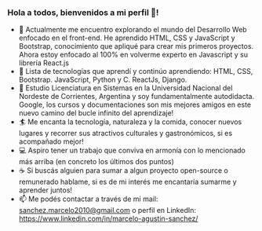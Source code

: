 ### Hola a todos, bienvenidos a mi perfil 👋!

- 🌱 Actualmente me encuentro explorando el mundo del Desarrollo Web enfocado en el front-end. He aprendido HTML, CSS y JavaScript y Bootstrap, conocimiento que apliqué para crear mis primeros proyectos. Ahora estoy enfocado al 100% en volverme experto en Javascript y su librería React.js
- :memo: Lista de tecnologías que aprendí y continúo aprendiendo: HTML, CSS, Bootstrap. JavaScript, Python y C. ReactJs, Django. 
- :book: Estudio Licenciatura en Sistemas en la Universidad Nacional del Nordeste de Corrientes, Argentina y soy fundamentalmente autodidacta. Google, los cursos y documentaciones son mis mejores amigos en este nuevo camino del bucle infinito del aprendizaje!
- :surfer: Me encanta la tecnología, naturaleza y la comida, conocer nuevos lugares y recorrer sus atractivos culturales y gastronómicos, si es acompañado mejor!
- :computer: Aspiro tener un trabajo que conviva en armonía con lo mencionado más arriba (en concreto los últimos dos puntos) 
- :coffee: Si buscás alguien para sumar a algun proyecto open-source o remunerado hablame, si es de mi interés me encantaría sumarme y aprender juntos!
- 📫 Me podés contactar a través de mi mail: sanchez.marcelo2010@gmail.com o perfil en LinkedIn: https://www.linkedin.com/in/marcelo-agustin-sanchez/

